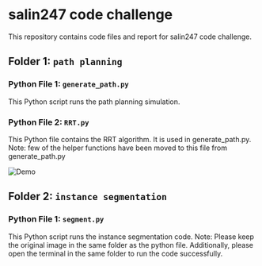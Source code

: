 # salin247 code challenge


This repository contains code files and report for salin247 code challenge.

## Folder 1: `path planning`

### Python File 1: `generate_path.py`

This Python script runs the path planning simulation.

### Python File 2: `RRT.py`

This Python file contains the RRT algorithm. It is used in generate_path.py.
Note: few of the helper functions have been moved to this file from generate_path.py

![Demo](https://www.youtube.com/watch?v=NQN5HalmMlk)
## Folder 2: `instance segmentation`

### Python File 1: `segment.py`

This Python script runs the instance segmentation code. 
Note: Please keep the original image in the same folder as the python file. Additionally, please open the terminal in the same folder to run the code successfully.

